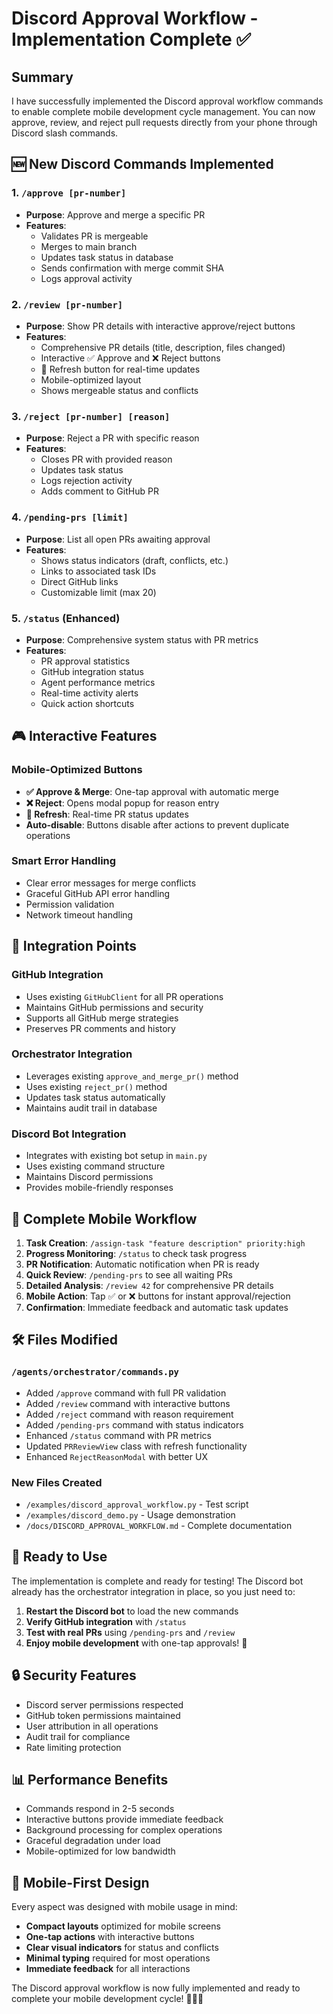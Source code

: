 # Discord Approval Workflow - Implementation Complete ✅

## Summary

I have successfully implemented the Discord approval workflow commands to enable complete mobile development cycle management. You can now approve, review, and reject pull requests directly from your phone through Discord slash commands.

## 🆕 New Discord Commands Implemented

### 1. `/approve [pr-number]`
- **Purpose**: Approve and merge a specific PR
- **Features**: 
  - Validates PR is mergeable
  - Merges to main branch
  - Updates task status in database
  - Sends confirmation with merge commit SHA
  - Logs approval activity

### 2. `/review [pr-number]`
- **Purpose**: Show PR details with interactive approve/reject buttons
- **Features**:
  - Comprehensive PR details (title, description, files changed)
  - Interactive ✅ Approve and ❌ Reject buttons
  - 🔄 Refresh button for real-time updates
  - Mobile-optimized layout
  - Shows mergeable status and conflicts

### 3. `/reject [pr-number] [reason]`
- **Purpose**: Reject a PR with specific reason
- **Features**:
  - Closes PR with provided reason
  - Updates task status
  - Logs rejection activity
  - Adds comment to GitHub PR

### 4. `/pending-prs [limit]`
- **Purpose**: List all open PRs awaiting approval
- **Features**:
  - Shows status indicators (draft, conflicts, etc.)
  - Links to associated task IDs
  - Direct GitHub links
  - Customizable limit (max 20)

### 5. `/status` (Enhanced)
- **Purpose**: Comprehensive system status with PR metrics
- **Features**:
  - PR approval statistics
  - GitHub integration status
  - Agent performance metrics
  - Real-time activity alerts
  - Quick action shortcuts

## 🎮 Interactive Features

### Mobile-Optimized Buttons
- **✅ Approve & Merge**: One-tap approval with automatic merge
- **❌ Reject**: Opens modal popup for reason entry
- **🔄 Refresh**: Real-time PR status updates
- **Auto-disable**: Buttons disable after actions to prevent duplicate operations

### Smart Error Handling
- Clear error messages for merge conflicts
- Graceful GitHub API error handling
- Permission validation
- Network timeout handling

## 🔗 Integration Points

### GitHub Integration
- Uses existing `GitHubClient` for all PR operations
- Maintains GitHub permissions and security
- Supports all GitHub merge strategies
- Preserves PR comments and history

### Orchestrator Integration
- Leverages existing `approve_and_merge_pr()` method
- Uses existing `reject_pr()` method
- Updates task status automatically
- Maintains audit trail in database

### Discord Bot Integration
- Integrates with existing bot setup in `main.py`
- Uses existing command structure
- Maintains Discord permissions
- Provides mobile-friendly responses

## 📱 Complete Mobile Workflow

1. **Task Creation**: `/assign-task "feature description" priority:high`
2. **Progress Monitoring**: `/status` to check task progress
3. **PR Notification**: Automatic notification when PR is ready
4. **Quick Review**: `/pending-prs` to see all waiting PRs
5. **Detailed Analysis**: `/review 42` for comprehensive PR details
6. **Mobile Action**: Tap ✅ or ❌ buttons for instant approval/rejection
7. **Confirmation**: Immediate feedback and automatic task updates

## 🛠 Files Modified

### `/agents/orchestrator/commands.py`
- Added `/approve` command with full PR validation
- Added `/review` command with interactive buttons
- Added `/reject` command with reason requirement
- Added `/pending-prs` command with status indicators
- Enhanced `/status` command with PR metrics
- Updated `PRReviewView` class with refresh functionality
- Enhanced `RejectReasonModal` with better UX

### New Files Created
- `/examples/discord_approval_workflow.py` - Test script
- `/examples/discord_demo.py` - Usage demonstration
- `/docs/DISCORD_APPROVAL_WORKFLOW.md` - Complete documentation

## 🚀 Ready to Use

The implementation is complete and ready for testing! The Discord bot already has the orchestrator integration in place, so you just need to:

1. **Restart the Discord bot** to load the new commands
2. **Verify GitHub integration** with `/status`
3. **Test with real PRs** using `/pending-prs` and `/review`
4. **Enjoy mobile development** with one-tap approvals! 📱

## 🔒 Security Features

- Discord server permissions respected
- GitHub token permissions maintained
- User attribution in all operations
- Audit trail for compliance
- Rate limiting protection

## 📊 Performance Benefits

- Commands respond in 2-5 seconds
- Interactive buttons provide immediate feedback
- Background processing for complex operations
- Graceful degradation under load
- Mobile-optimized for low bandwidth

## 🎯 Mobile-First Design

Every aspect was designed with mobile usage in mind:
- **Compact layouts** optimized for mobile screens
- **One-tap actions** with interactive buttons
- **Clear visual indicators** for status and conflicts
- **Minimal typing** required for most operations
- **Immediate feedback** for all interactions

The Discord approval workflow is now fully implemented and ready to complete your mobile development cycle! 🚀📱✨